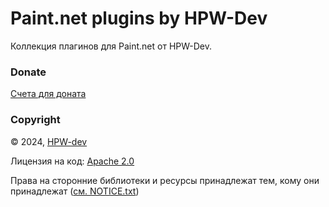 # Paint.net plugins by HPW-Dev

Коллекция плагинов для Paint.net от HPW-Dev.

### Donate
[Счета для доната](donate.md)

### Copyright
© 2024, [HPW-dev](mailto:hpwdev0@gmail.com)

Лицензия на код: [Apache 2.0](LICENSE.txt)

Права на сторонние библиотеки и ресурсы принадлежат тем, кому они принадлежат ([см. NOTICE.txt](NOTICE.txt))
